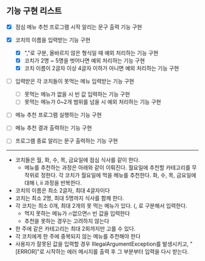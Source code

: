 ## 기능 구현 리스트

- [x] 점심 메뉴 추천 프로그램 시작 알리는 문구 출력 기능 구현
- [x] 코치의 이름을 입력받는 기능 구현
  - [x] ","로 구분, 올바르지 않은 형식일 때 예외 처리하는 기능 구현
  - [x] 코치가 2명 ~ 5명을 벗어나면 예외 처리하는 기능 구현
  - [x] 코치 이름이 2글자 이상 4글자 이하가 아니면 예외 처리하는 기능 구현
- [ ] 입력받은 각 코치들이 못먹는 메뉴 입력받는 기능 구현
  - [ ] 못먹는 메뉴가 없을 시 빈 값 입력하는 기능 구현
  - [ ] 못먹는 메뉴가 0~2개 범위를 넘을 시 예외 처리하는 기능 구현
- [ ] 메뉴 추천 프로그램 실행하는 기능 구현
- [ ] 메뉴 추천 결과 출력하는 기능 구현
- [ ] 프로그램 종료 알리는 문구 출력하는 기능 구현



---

- 코치들은 월, 화, 수, 목, 금요일에 점심 식사를 같이 한다.
  - 메뉴를 추천하는 과정은 아래와 같이 이뤄진다.
    월요일에 추천할 카테고리를 무작위로 정한다.
    각 코치가 월요일에 먹을 메뉴를 추천한다.
    화, 수, 목, 금요일에 대해 i, ii 과정을 반복한다.
- 코치의 이름은 최소 2글자, 최대 4글자이다
- 코치는 최소 2명, 최대 5명까지 식사를 함께 한다.
- 각 코치는 최소 0개, 최대 2개의 못 먹는 메뉴가 있다. (, 로 구분해서 입력한다.
  - 먹지 못하는 메뉴가 🔥없으면🔥 빈 값을 입력한다
  - 추천을 못하는 경우는 고려하지 않는다
- 한 주에 같은 카테고리는 최대 2회까지만 고를 수 있다.
- 각 코치에게 한 주에 중복되지 않는 메뉴를 추천해야 한다
- 사용자가 잘못된 값을 입력할 경우 IllegalArgumentException를 발생시키고, "[ERROR]"로 시작하는 에러 메시지를 출력 후 그 부분부터 입력을 다시 받는다.